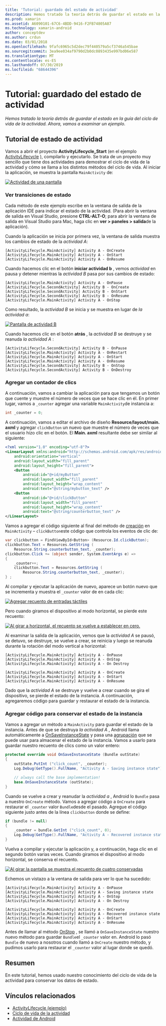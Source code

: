 ```yaml
---
title: 'Tutorial: guardado del estado de actividad'
description: Hemos tratado la teoría detrás de guardar el estado en la guía del ciclo de vida de la actividad. Ahora, vamos a examinar un ejemplo.
ms.prod: xamarin
ms.assetid: A6090101-67C6-4BDD-9416-F2FB74805A87
ms.technology: xamarin-android
author: conceptdev
ms.author: crdun
ms.date: 03/01/2018
ms.openlocfilehash: 9fafc6965c5d2dec79f440579a5cf3746a545bae
ms.sourcegitcommit: 3ea9ee034af9790d2b0dc0893435e997bd06e587
ms.translationtype: MT
ms.contentlocale: es-ES
ms.lasthandoff: 07/30/2019
ms.locfileid: "68644396"
---
```

# <a name="walkthrough---saving-the-activity-state"></a>Tutorial: guardado del estado de actividad

_Hemos tratado la teoría detrás de guardar el estado en la guía del ciclo de vida de la actividad. Ahora, vamos a examinar un ejemplo._

## <a name="activity-state-walkthrough"></a>Tutorial de estado de actividad

Vamos a abrir el proyecto **ActivityLifecycle_Start** (en el ejemplo [ActivityLifecycle](https://docs.microsoft.com/samples/xamarin/monodroid-samples/activitylifecycle) ), compilarlo y ejecutarlo. Se trata de un proyecto muy sencillo que tiene dos actividades para demostrar el ciclo de vida de la actividad y cómo se llama a los distintos métodos del ciclo de vida. Al iniciar la aplicación, se muestra la pantalla `MainActivity` de:

[![Actividad de una pantalla](saving-state-images/01-activity-a-sml.png)](saving-state-images/01-activity-a.png#lightbox)

### <a name="viewing-state-transitions"></a>Ver transiciones de estado

Cada método de este ejemplo escribe en la ventana de salida de la aplicación IDE para indicar el estado de la actividad. (Para abrir la ventana de salida en Visual Studio, presione **CTRL-ALT-O**; para abrir la ventana de salida en Visual Studio para Mac, haga clic en **ver > paneles > salida**de la aplicación).

Cuando la aplicación se inicia por primera vez, la ventana de salida muestra los cambios de estado de la *actividad A*: 

```shell
[ActivityLifecycle.MainActivity] Activity A - OnCreate
[ActivityLifecycle.MainActivity] Activity A - OnStart
[ActivityLifecycle.MainActivity] Activity A - OnResume
```

Cuando hacemos clic en el botón **iniciar actividad b** , vemos *actividad* en pausa y detener mientras la *actividad B* pasa por sus cambios de estado: 

```shell
[ActivityLifecycle.MainActivity] Activity A - OnPause
[ActivityLifecycle.SecondActivity] Activity B - OnCreate
[ActivityLifecycle.SecondActivity] Activity B - OnStart
[ActivityLifecycle.SecondActivity] Activity B - OnResume
[ActivityLifecycle.MainActivity] Activity A - OnStop
```

Como resultado, la *actividad B* se inicia y se muestra en lugar de *la actividad a*: 

[![Pantalla de actividad B](saving-state-images/02-activity-b-sml.png)](saving-state-images/02-activity-b.png#lightbox)

Cuando hacemos clic en el botón **atrás** , la *actividad B* se destruye y se reanuda *la actividad A* : 

```shell
[ActivityLifecycle.SecondActivity] Activity B - OnPause
[ActivityLifecycle.MainActivity] Activity A - OnRestart
[ActivityLifecycle.MainActivity] Activity A - OnStart
[ActivityLifecycle.MainActivity] Activity A - OnResume
[ActivityLifecycle.SecondActivity] Activity B - OnStop
[ActivityLifecycle.SecondActivity] Activity B - OnDestroy
```
### <a name="adding-a-click-counter"></a>Agregar un contador de clics

A continuación, vamos a cambiar la aplicación para que tengamos un botón que cuente y muestre el número de veces que se hace clic en él. En primer lugar, vamos a `_counter` agregar una variable `MainActivity`de instancia a:

```csharp
int _counter = 0;
```

A continuación, vamos a editar el archivo de diseño **Resource/layout/main. axml** y agregar `clickButton` un nuevo que muestre el número de veces que el usuario hizo clic en el botón. El **Main. axml** resultante debe ser similar al siguiente: 

```xml
<?xml version="1.0" encoding="utf-8"?>
<LinearLayout xmlns:android="http://schemas.android.com/apk/res/android"
    android:orientation="vertical"
    android:layout_width="fill_parent"
    android:layout_height="fill_parent">
    <Button
        android:id="@+id/myButton"
        android:layout_width="fill_parent"
        android:layout_height="wrap_content"
        android:text="@string/mybutton_text" />
    <Button
        android:id="@+id/clickButton"
        android:layout_width="fill_parent"
        android:layout_height="wrap_content"
        android:text="@string/counterbutton_text" />
</LinearLayout>
```

Vamos a agregar el código siguiente al final del método de [creación](xref:Android.App.Activity.OnCreate*) en `MainActivity` &ndash; `clickButton`este código que controla los eventos de clic de:

```csharp
var clickbutton = FindViewById<Button> (Resource.Id.clickButton);
clickbutton.Text = Resources.GetString (
    Resource.String.counterbutton_text, _counter);
clickbutton.Click += (object sender, System.EventArgs e) =>
{
    _counter++;
    clickbutton.Text = Resources.GetString (
        Resource.String.counterbutton_text, _counter);
} ;
```

Al compilar y ejecutar la aplicación de nuevo, aparece un botón nuevo que se incrementa y muestra el `_counter` valor de en cada clic:

[![Agregar recuento de entradas táctiles](saving-state-images/03-touched-sml.png)](saving-state-images/03-touched.png#lightbox)

Pero cuando giramos el dispositivo al modo horizontal, se pierde este recuento:

[![Al girar a horizontal, el recuento se vuelve a establecer en cero.](saving-state-images/05-rotate-nosave-sml.png)](saving-state-images/05-rotate-nosave.png#lightbox)

Al examinar la salida de la aplicación, vemos que la *actividad A* se pausó, se detuvo, se destruye, se vuelve a crear, se reinicia y luego se reanuda durante la rotación del modo vertical a horizontal: 

```shell
[ActivityLifecycle.MainActivity] Activity A - OnPause
[ActivityLifecycle.MainActivity] Activity A - OnStop
[ActivityLifecycle.MainActivity] Activity A - On Destroy

[ActivityLifecycle.MainActivity] Activity A - OnCreate
[ActivityLifecycle.MainActivity] Activity A - OnStart
[ActivityLifecycle.MainActivity] Activity A - OnResume
```

Dado que la *actividad A* se destruye y vuelve a crear cuando se gira el dispositivo, se pierde el estado de la instancia. A continuación, agregaremos código para guardar y restaurar el estado de la instancia.

### <a name="adding-code-to-preserve-instance-state"></a>Agregar código para conservar el estado de la instancia

Vamos a agregar un método a `MainActivity` para guardar el estado de la instancia. Antes de que se destruya *la actividad A* , Android llama automáticamente a [OnSaveInstanceState](xref:Android.App.Activity.OnSaveInstanceState*) y pasa una [agrupación](xref:Android.OS.Bundle) que se puede usar para almacenar el estado de la instancia. Vamos a usarlo para guardar nuestro recuento de clics como un valor entero:

```csharp
protected override void OnSaveInstanceState (Bundle outState)
{
    outState.PutInt ("click_count", _counter);
    Log.Debug(GetType().FullName, "Activity A - Saving instance state");

    // always call the base implementation!
    base.OnSaveInstanceState (outState);    
}
```

Cuando se vuelve a crear y reanudar la *actividad a* , Android lo `Bundle` pasa a nuestro `OnCreate` método. Vamos a agregar código a `OnCreate` para restaurar el `_counter` valor `Bundle`desde el pasado. Agregue el código siguiente justo antes de la línea `clickbutton` donde se define: 

```csharp
if (bundle != null)
{
    _counter = bundle.GetInt ("click_count", 0);
    Log.Debug(GetType().FullName, "Activity A - Recovered instance state");
}
```

Vuelva a compilar y ejecutar la aplicación y, a continuación, haga clic en el segundo botón varias veces. Cuando giramos el dispositivo al modo horizontal, se conserva el recuento.

[![Al girar la pantalla se muestra el recuento de cuatro conservadas](saving-state-images/06-rotate-save-sml.png)](saving-state-images/06-rotate-save.png#lightbox)

Echemos un vistazo a la ventana de salida para ver lo que ha sucedido:

```shell
[ActivityLifecycle.MainActivity] Activity A - OnPause
[ActivityLifecycle.MainActivity] Activity A - Saving instance state
[ActivityLifecycle.MainActivity] Activity A - OnStop
[ActivityLifecycle.MainActivity] Activity A - On Destroy

[ActivityLifecycle.MainActivity] Activity A - OnCreate
[ActivityLifecycle.MainActivity] Activity A - Recovered instance state
[ActivityLifecycle.MainActivity] Activity A - OnStart
[ActivityLifecycle.MainActivity] Activity A - OnResume
```

Antes de llamar al método [OnStop](xref:Android.App.Activity.OnStop) , se llamó a `OnSaveInstanceState` nuestro nuevo método para guardar `Bundle`el `_counter` valor en. Android lo pasó `Bundle` de nuevo a nosotros cuando llamó a `OnCreate` nuestro método, y pudimos usarlo para restaurar el `_counter` valor al lugar donde se quedó.

## <a name="summary"></a>Resumen

En este tutorial, hemos usado nuestro conocimiento del ciclo de vida de la actividad para conservar los datos de estado.

## <a name="related-links"></a>Vínculos relacionados

- [ActivityLifecycle (ejemplo)](https://docs.microsoft.com/samples/xamarin/monodroid-samples/activitylifecycle)
- [Ciclo de vida de la actividad](~/android/app-fundamentals/activity-lifecycle/index.md)
- [Actividad de Android](xref:Android.App.Activity)
